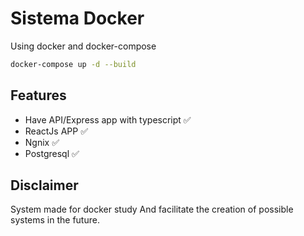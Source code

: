 <h1>Sistema Docker</h1>



 Using docker and docker-compose


```bash
docker-compose up -d --build
```


## Features

- Have API/Express app with typescript ✅
- ReactJs APP ✅ 
- Ngnix ✅
- Postgresql ✅ 



## Disclaimer

System made for docker study
And facilitate the creation of possible systems in the future.